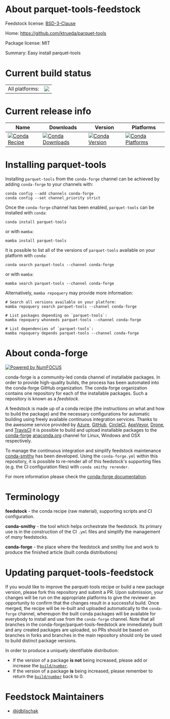 About parquet-tools-feedstock
=============================

Feedstock license: [BSD-3-Clause](https://github.com/conda-forge/parquet-tools-feedstock/blob/main/LICENSE.txt)

Home: https://github.com/ktrueda/parquet-tools

Package license: MIT

Summary: Easy install parquet-tools

Current build status
====================


<table><tr><td>All platforms:</td>
    <td>
      <a href="https://dev.azure.com/conda-forge/feedstock-builds/_build/latest?definitionId=13668&branchName=main">
        <img src="https://dev.azure.com/conda-forge/feedstock-builds/_apis/build/status/parquet-tools-feedstock?branchName=main">
      </a>
    </td>
  </tr>
</table>

Current release info
====================

| Name | Downloads | Version | Platforms |
| --- | --- | --- | --- |
| [![Conda Recipe](https://img.shields.io/badge/recipe-parquet--tools-green.svg)](https://anaconda.org/conda-forge/parquet-tools) | [![Conda Downloads](https://img.shields.io/conda/dn/conda-forge/parquet-tools.svg)](https://anaconda.org/conda-forge/parquet-tools) | [![Conda Version](https://img.shields.io/conda/vn/conda-forge/parquet-tools.svg)](https://anaconda.org/conda-forge/parquet-tools) | [![Conda Platforms](https://img.shields.io/conda/pn/conda-forge/parquet-tools.svg)](https://anaconda.org/conda-forge/parquet-tools) |

Installing parquet-tools
========================

Installing `parquet-tools` from the `conda-forge` channel can be achieved by adding `conda-forge` to your channels with:

```
conda config --add channels conda-forge
conda config --set channel_priority strict
```

Once the `conda-forge` channel has been enabled, `parquet-tools` can be installed with `conda`:

```
conda install parquet-tools
```

or with `mamba`:

```
mamba install parquet-tools
```

It is possible to list all of the versions of `parquet-tools` available on your platform with `conda`:

```
conda search parquet-tools --channel conda-forge
```

or with `mamba`:

```
mamba search parquet-tools --channel conda-forge
```

Alternatively, `mamba repoquery` may provide more information:

```
# Search all versions available on your platform:
mamba repoquery search parquet-tools --channel conda-forge

# List packages depending on `parquet-tools`:
mamba repoquery whoneeds parquet-tools --channel conda-forge

# List dependencies of `parquet-tools`:
mamba repoquery depends parquet-tools --channel conda-forge
```


About conda-forge
=================

[![Powered by
NumFOCUS](https://img.shields.io/badge/powered%20by-NumFOCUS-orange.svg?style=flat&colorA=E1523D&colorB=007D8A)](https://numfocus.org)

conda-forge is a community-led conda channel of installable packages.
In order to provide high-quality builds, the process has been automated into the
conda-forge GitHub organization. The conda-forge organization contains one repository
for each of the installable packages. Such a repository is known as a *feedstock*.

A feedstock is made up of a conda recipe (the instructions on what and how to build
the package) and the necessary configurations for automatic building using freely
available continuous integration services. Thanks to the awesome service provided by
[Azure](https://azure.microsoft.com/en-us/services/devops/), [GitHub](https://github.com/),
[CircleCI](https://circleci.com/), [AppVeyor](https://www.appveyor.com/),
[Drone](https://cloud.drone.io/welcome), and [TravisCI](https://travis-ci.com/)
it is possible to build and upload installable packages to the
[conda-forge](https://anaconda.org/conda-forge) [anaconda.org](https://anaconda.org/)
channel for Linux, Windows and OSX respectively.

To manage the continuous integration and simplify feedstock maintenance
[conda-smithy](https://github.com/conda-forge/conda-smithy) has been developed.
Using the ``conda-forge.yml`` within this repository, it is possible to re-render all of
this feedstock's supporting files (e.g. the CI configuration files) with ``conda smithy rerender``.

For more information please check the [conda-forge documentation](https://conda-forge.org/docs/).

Terminology
===========

**feedstock** - the conda recipe (raw material), supporting scripts and CI configuration.

**conda-smithy** - the tool which helps orchestrate the feedstock.
                   Its primary use is in the construction of the CI ``.yml`` files
                   and simplify the management of *many* feedstocks.

**conda-forge** - the place where the feedstock and smithy live and work to
                  produce the finished article (built conda distributions)


Updating parquet-tools-feedstock
================================

If you would like to improve the parquet-tools recipe or build a new
package version, please fork this repository and submit a PR. Upon submission,
your changes will be run on the appropriate platforms to give the reviewer an
opportunity to confirm that the changes result in a successful build. Once
merged, the recipe will be re-built and uploaded automatically to the
`conda-forge` channel, whereupon the built conda packages will be available for
everybody to install and use from the `conda-forge` channel.
Note that all branches in the conda-forge/parquet-tools-feedstock are
immediately built and any created packages are uploaded, so PRs should be based
on branches in forks and branches in the main repository should only be used to
build distinct package versions.

In order to produce a uniquely identifiable distribution:
 * If the version of a package **is not** being increased, please add or increase
   the [``build/number``](https://docs.conda.io/projects/conda-build/en/latest/resources/define-metadata.html#build-number-and-string).
 * If the version of a package **is** being increased, please remember to return
   the [``build/number``](https://docs.conda.io/projects/conda-build/en/latest/resources/define-metadata.html#build-number-and-string)
   back to 0.

Feedstock Maintainers
=====================

* [@jdblischak](https://github.com/jdblischak/)

